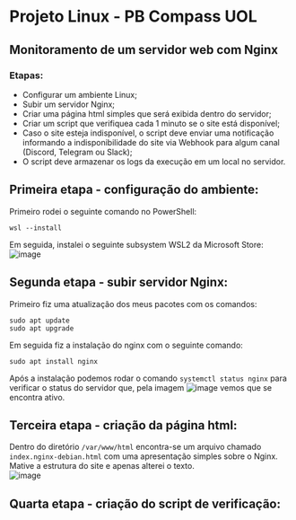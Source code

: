 # Projeto Linux - PB Compass UOL
## Monitoramento de um servidor web com Nginx<br/>

### Etapas:
* Configurar um ambiente Linux;
* Subir um servidor Nginx;
* Criar uma página html simples que será exibida dentro do servidor;
* Criar um script que verifiquea cada 1 minuto se o site está disponível;
* Caso o site esteja indisponível, o script deve enviar uma notificação informando a indisponibilidade do site via Webhook para algum canal (Discord, Telegram ou Slack);
* O script deve armazenar os logs da execução em um local no servidor.

## Primeira etapa - configuração do ambiente:
Primeiro rodei o seguinte comando no PowerShell:
```
wsl --install
```
Em seguida, instalei o seguinte subsystem WSL2 da Microsoft Store:<br/>
![image](https://github.com/user-attachments/assets/ae1bbd12-2b36-4598-aae7-76d61429a354)

## Segunda etapa - subir servidor Nginx:
Primeiro fiz uma atualização dos meus pacotes com os comandos:
```
sudo apt update
sudo apt upgrade
```
Em seguida fiz a instalação do nginx com o seguinte comando:
```
sudo apt install nginx
```
Após a instalação podemos rodar o comando `systemctl status nginx` para verificar o status do servidor que, pela imagem ![image](https://github.com/user-attachments/assets/141fe4b9-5df0-4b75-9215-8ebbb5f5c366) vemos que se encontra ativo.

## Terceira etapa - criação da página html:
Dentro do diretório `/var/www/html` encontra-se um arquivo chamado `index.nginx-debian.html` com uma apresentação simples sobre o Nginx. Mative a estrutura do site e apenas alterei o texto.<br/>
![image](https://github.com/user-attachments/assets/45d5e5e0-3093-4e73-a07f-6d60233ef0ab)

## Quarta etapa - criação do script de verificação:



